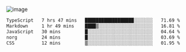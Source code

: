 ![image](https://github-profile-trophy.vercel.app/?username=CMOISDEAD&theme=kimbie_dark&row=1&no-frame=true&margin-w=15&margin-h=15)
<!--START_SECTION:waka-->

```txt
TypeScript   7 hrs 47 mins   ██████████████████░░░░░░░   71.69 %
Markdown     1 hr 49 mins    ████▒░░░░░░░░░░░░░░░░░░░░   16.81 %
JavaScript   30 mins         █░░░░░░░░░░░░░░░░░░░░░░░░   04.64 %
norg         24 mins         █░░░░░░░░░░░░░░░░░░░░░░░░   03.69 %
CSS          12 mins         ▒░░░░░░░░░░░░░░░░░░░░░░░░   01.95 %
```

<!--END_SECTION:waka--> 
